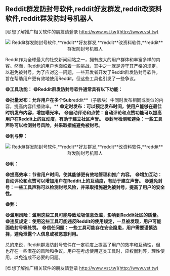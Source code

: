 ## **Reddit群发防封号软件,**reddit**好友群发,**reddit**改资料软件,**reddit**群发防封号机器人**

[😍想了解推广相关软件的朋友请登录 http://www.vst.tw](http://www.vst.tw)

 <center><img src="https://vst.tw/MP4/tuiguang/png/3.png" alt="Reddit群发防封号软件,**reddit**好友群发,**reddit**改资料软件,**reddit**群发防封号机器人"></center>

Reddit作为全球最大的社交新闻网站之一，拥有庞大的用户群体和丰富多样的内容。然而，Reddit的用户也面临着一些挑战，其中之一就是遵守其严格的规定，以避免被封号。为了应对这一问题，一些开发者开发了Reddit群发防封号软件，旨在帮助用户更有效地使用Reddit，但这些工具也引发了一些争议。

**😄工具功能：**
**😄Reddit群发防封号软件通常具有以下功能：**

**😄批量发布：允许用户在多个Sub**reddit**（子版块）中同时发布相同或类似的内容，提高内容传播效率。**
**😄定时发布：可以预定发布时间，使用户能够在最佳时机发布内容，增加曝光率。**
**😄自动评论和点赞：自动评论和点赞功能可以提高用户在Reddit上的互动度，有助于建立社区声誉。**
**😄封号检测和避免：一些工具声称可以检测封号风险，并采取措施避免被封号。**

**😄利与弊：**

 <center><img src="https://vst.tw/MP4/tuiguang/png/5.png" alt="Reddit群发防封号软件,**reddit**好友群发,**reddit**改资料软件,**reddit**群发防封号机器人"></center>

**😄利：**

**😄提高效率：节省用户时间，使其能够更有效地管理和推广内容。**
**😄增加互动：自动评论和点赞可以增加用户在Reddit上的互动度，有助于建立声誉。**
**😄避免封号：一些工具声称可以检测封号风险，并采取措施避免被封号，提高了用户的安全性。**

**😄弊：**

**😄滥用风险：滥用这些工具可能导致垃圾信息泛滥，影响到Reddit社区的质量。**
**😄违反规定：使用这些工具可能违反Reddit的使用规定，一旦被发现，用户可能面临封号等处罚。**
**😄信任问题：一些工具可能存在安全隐患，用户需要谨慎选择，避免泄露个人信息或被恶意利用。**

总的来说，Reddit群发防封号软件在一定程度上提高了用户的效率和互动性，但也存在一些潜在的风险和争议。用户在考虑使用这类工具时，应权衡利弊，理性使用，以免造成不必要的问题。

[😍想了解推广相关软件的朋友请登录 http://www.vst.tw](http://www.vst.tw)




